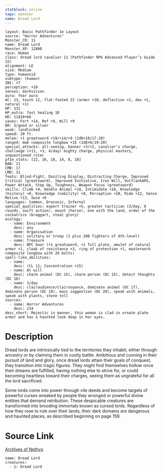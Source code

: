 ```yaml
---
statblock: inline
tags: monster
name: Dread Lord
---
```

```statblock
layout: Basic Pathfinder 1e Layout
source: "Horror Adventures"
Monster_CR: 11
name: Dread Lord
Monster_XP: 12800
race: Human
class: dread lord cavalier 11 (Pathfinder RPG Advanced Player’s Guide 32)
alignment: LE
size: Medium
type: humanoid
subtype: (human)
INI: +7
perception: +10
senses: darkvision
aura: fear aura
AC: 23, touch 12, flat-footed 22 (armor +10, deflection +1, dex +1, natural +1)
HP: 131
HP_extra: fast healing 10
HD: 11d10+66
saves: Fort +14, Ref +9, Will +9
DR: 5/good or silver
weak: landlocked
speed: 20 ft.
melee: +1 greatsword +19/+14/+9 (2d6+10/17-20)
ranged: mwk composite longbow +15 (1d8+6/19-20)
special_attacks: all-seeing, banner +3/+2, cavalier's charge, challange (+11, +3, 4/day) mighty charge, physical mastery, unquestioned ruler
pf1e_stats: [22, 16, 18, 14, 8, 18]
BAB: 11
CMB: 17
CMD: 31
feats: Blind-Fight, Dazzling Display, Distracting Charge, Improved Critical (greatsword), Improved Initiative, Iron Will, OutflankAPG, Power Attack, Step Up, Toughness, Weapon Focus (greatsword)
skills: Climb +9, Handle Animal +18, Intimidate +18, Knowledge (history) +8, Knowledge (nobility) +8, Perception +10, Ride +12, Sense Motive +13, Swim +9
languages: Common, Draconic, Infernal
special_qualities: expert trainer +5, greater tactician (3/day, 8 rounds, swift action), mount (horse), one with the land, order of the cockatrice (braggart, steal glory)
ecology:
  - name: Environment
    desc: any
  - name: Organisation
    desc: solitary or troop (1 plus 208 fighters of 4th-level)
  - name: Treasure
    desc: NPC Gear (+1 greatsword, +1 full plate, amulet of natural armor +1, cloak of resistance +3, ring of protection +1, masterwork composite longbow with 20 bolts)
spell-like_abilities:
  - name:
    desc: (CL 11; Concentration +15)
  - name: At will
    desc: charm animal (DC 15), charm person (DC 15), detect thoughts (DC 16)
  - name: 3/day
    desc: clairaudience/clairvoyance, dominate animal (DC 17), dominate person (DC 19), mass suggestion (DC 20), speak with animals, speak with plants, stone tell
sources:
  - name: Horror Adventures
    desc: 234
desc_short: Majestic in manner, this woman is clad in ornate plate armor and has a haunted look deep in her eyes.
```
# Description
Dread lords are intrinsically tied to the territories they inhabit, either through ancestry or by claiming them in costly battle. Ambitious and cunning in their pursuit of land and glory, once dread lords attain their goals of conquest, they transition into tragic figures. They might find themselves hollow once their dreams are fulfilled, having nothing else to strive for, or could becoming heartless toward their charges, seeing them as ungrateful for all the lord sacrificed.

 Some lords come into power through vile deeds and become targets of powerful curses wreaked by people they wronged or powerful divine entities that demand retribution. These despicable creatures are transformed into brooding immortals known as cursed lords. Regardless of how they rose to rule over their lands, their dark domains are dangerous and haunted places, as described beginning on page 159.
# Source Link
[Archives of Nethys](https://aonprd.com/MonsterDisplay.aspx?ItemName=Dread%20Lord)
```encounter-table
name: Dread Lord
creatures:
  - 1: Dread Lord
```
